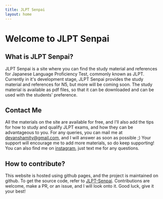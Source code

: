 ```yaml
---
title: JLPT Senpai
layout: home
---
```


# Welcome to JLPT Senpai

## What is JLPT Senpai?

JLPT Senpai is a site where you can find the study material and references for Japanese Language Proficiency Test, commonly known as JLPT. Currently in it's development stage, JLPT Senpai provides the study material and references for N5, but more will be coming soon. The study material is available as pdf files, so that it can be downloaded and can be used with the students' preference.

## Contact Me

All the materials on the site are available for free, and I'll also add the tips for how to study and qualify JLPT exams, and how they can be advantageous to you. For any queries, you can mail me at [devanshamity@gmail.com](mailto:devanshamity@gmail.com), and I will answer as soon as possible ;) Your support will encourage me to add more materials, so do keep supporting! You can also find me on [instagram](https://instagram.com/whodevansh), just text me for any questions.

## How to contribute?

This website is hosted using github pages, and the project is maintained on github. To get the source code, refer to [JLPT-Senpai](https://github.com/Devansh3712/JLPT-Senpai). Contributions are welcome, make a PR, or an issue, and I will look onto it. Good luck, give it your best! 
